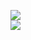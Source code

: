 [![](https://img.shields.io/badge/Made%20With-Github%20Spray-lightgrey.svg?style=for-the-badge&logo=github)](https://github.com/Annihil/github-spray#11559)  
[![](https://i.imgur.com/2DrTn0Z.gif)](https://github.com/Annihil/github-spray)